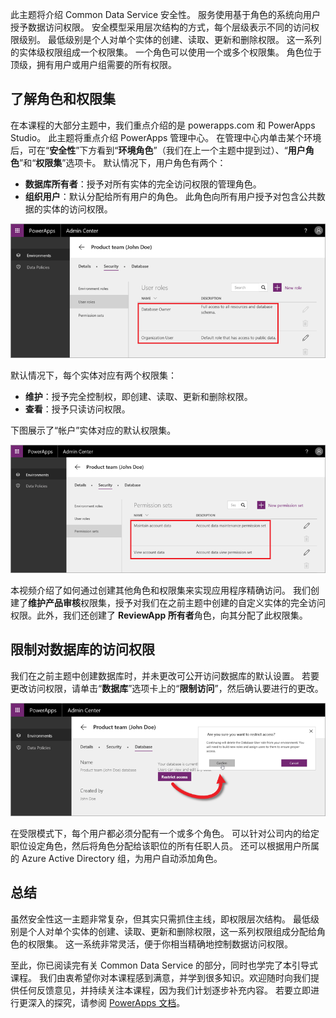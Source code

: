 此主题将介绍 Common Data Service 安全性。 服务使用基于角色的系统向用户授予数据访问权限。 安全模型采用层次结构的方式，每个层级表示不同的访问权限级别。 最低级别是个人对单个实体的创建、读取、更新和删除权限。 这一系列的实体级权限组成一个权限集。 一个角色可以使用一个或多个权限集。 角色位于顶级，拥有用户或用户组需要的所有权限。

## <a name="understanding-roles-and-permission-sets"></a>了解角色和权限集
在本课程的大部分主题中，我们重点介绍的是 powerapps.com 和 PowerApps Studio。 此主题将重点介绍 PowerApps 管理中心。 在管理中心内单击某个环境后，可在“**安全性**”下方看到“**环境角色**”（我们在上一个主题中提到过）、“**用户角色**”和“**权限集**”选项卡。 默认情况下，用户角色有两个：

* **数据库所有者**：授予对所有实体的完全访问权限的管理角色。
* **组织用户**：默认分配给所有用户的角色。 此角色向所有用户授予对包含公共数据的实体的访问权限。

![管理中心用户角色](./media/learning-common-data-service-security/user-roles.png)

默认情况下，每个实体对应有两个权限集： 

* **维护**：授予完全控制权，即创建、读取、更新和删除权限。
* **查看**：授予只读访问权限。

下图展示了“帐户”实体对应的默认权限集。 

![管理中心权限集](./media/learning-common-data-service-security/permission-sets.png)

本视频介绍了如何通过创建其他角色和权限集来实现应用程序精确访问。 我们创建了**维护产品审核**权限集，授予对我们在之前主题中创建的自定义实体的完全访问权限。此外，我们还创建了 **ReviewApp 所有者**角色，向其分配了此权限集。  

## <a name="restrict-access-to-a-database"></a>限制对数据库的访问权限
我们在之前主题中创建数据库时，并未更改可公开访问数据库的默认设置。 若要更改访问权限，请单击“**数据库**”选项卡上的“**限制访问**”，然后确认要进行的更改。

![限制对数据库的访问权限](./media/learning-common-data-service-security/restrict-access.png)

在受限模式下，每个用户都必须分配有一个或多个角色。 可以针对公司内的给定职位设定角色，然后将角色分配给该职位的所有任职人员。 还可以根据用户所属的 Azure Active Directory 组，为用户自动添加角色。

## <a name="wrapping-it-up"></a>总结
虽然安全性这一主题非常复杂，但其实只需抓住主线，即权限层次结构。 最低级别是个人对单个实体的创建、读取、更新和删除权限，这一系列权限组成分配给角色的权限集。 这一系统非常灵活，便于你相当精确地控制数据访问权限。 

至此，你已阅读完有关 Common Data Service 的部分，同时也学完了本引导式课程。 我们由衷希望你对本课程感到满意，并学到很多知识。欢迎随时向我们提供任何反馈意见，并持续关注本课程，因为我们计划逐步补充内容。 若要立即进行更深入的探究，请参阅 [PowerApps 文档](https://powerapps.microsoft.com/tutorials/getting-started/)。 

